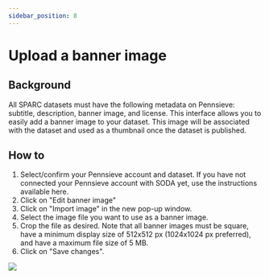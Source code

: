 ```yaml
---
sidebar_position: 8
---
```


# Upload a banner image

## Background

All SPARC datasets must have the following metadata on Pennsieve: subtitle, description, banner image, and license. This interface allows you to easily add a banner image to your dataset. This image will be associated with the dataset and used as a thumbnail once the dataset is published.

## How to

1. Select/confirm your Pennsieve account and dataset. If you have not connected your Pennsieve account with SODA yet, use the instructions available here.
2. Click on "Edit banner image"
3. Click on "Import image" in the new pop-up window.
4. Select the image file you want to use as a banner image.
5. Crop the file as desired. Note that all banner images must be square, have a minimum display size of 512x512 px (1024x1024 px preferred), and have a maximum file size of 5 MB.
6. Click on "Save changes".

![](https://github.com/fairdataihub/SODA-for-SPARC/blob/main/docs/documentation/Manage-datasets/Add-metadata/banner-image.gif?raw=true)
